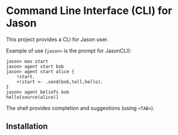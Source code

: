 # Command Line Interface (CLI) for Jason

This project provides a CLI for Jason user. 

Example of use (`jason>` is the prompt for JasonCLI):

    jason> mas start
    jason> agent start bob
    jason> agent start alice {
        !start.
        +!start <- .send(bob,tell,hello).
    }
    jason> agent beliefs bob
    hello[source(alice)]

The shell provides completion and suggestions (using `<TAB>`).

## Installation




